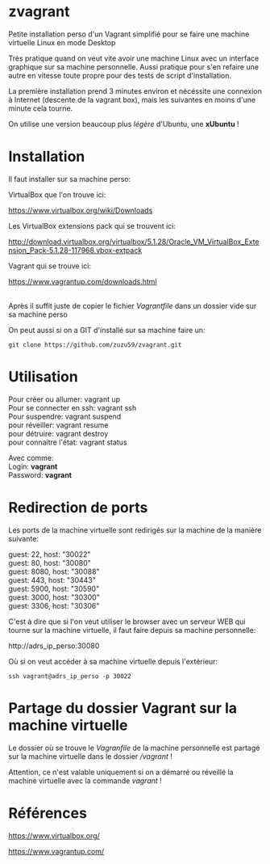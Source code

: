 # zvagrant
Petite installation perso d'un Vagrant simplifié pour se faire une machine virtuelle Linux en mode Desktop

Très pratique quand on veut vite avoir une machine Linux avec un interface graphique sur sa machine personnelle. Aussi pratique pour s'en refaire une autre en vitesse toute propre pour des tests de script d'installation.

La première installation prend 3 minutes environ et nécéssite une connexion à Internet (descente de la vagrant box), mais les suivantes en moins d'une minute cela tourne.

On utilise une version beaucoup plus *légère* d'Ubuntu, une **xUbuntu** !


# Installation

Il faut installer sur sa machine perso:

VirtualBox que l'on trouve ici:

https://www.virtualbox.org/wiki/Downloads

Les VirtualBox extensions pack qui se trouvent ici:

http://download.virtualbox.org/virtualbox/5.1.28/Oracle_VM_VirtualBox_Extension_Pack-5.1.28-117968.vbox-extpack

Vagrant qui se trouve ici:

https://www.vagrantup.com/downloads.html

<br>Après il suffit juste de copier le fichier *Vagrantfile* dans un dossier vide sur sa machine perso

On peut aussi si on a GIT d'installé sur sa machine faire un:

```
git clone https://github.com/zuzu59/zvagrant.git
```


# Utilisation

Pour créer ou allumer: vagrant up<br>
Pour se connecter en ssh: vagrant ssh<br>
Pour suspendre: vagrant suspend<br>
pour réveiller: vagrant resume<br>
pour détruire: vagrant destroy<br>
pour connaitre l'état: vagrant status

Avec comme:<br>
Login: **vagrant**<br>
Password: **vagrant**


# Redirection de ports

Les ports de la machine virtuelle sont redirigés sur la machine de la manière suivante:

guest: 22,	host: 	"30022"<br>
guest: 80,	host: 	"30080"<br>
guest: 8080,	host: 	"30088"<br>
guest: 443,	host: 	"30443"<br>
guest: 5900, 	host: 	"30590"<br>
guest: 3000,	host: 	"30300"<br>
guest: 3306,	host: 	"30306"<br>

C'est à dire que si l'on veut utiliser le browser avec un serveur WEB qui tourne sur la machine virtuelle, il faut faire depuis sa machine personnelle:

http://adrs_ip_perso:30080

Où si on veut accéder à sa machine virtuelle depuis l'extérieur:

```
ssh vagrant@adrs_ip_perso -p 30022
```

# Partage du dossier Vagrant sur la machine virtuelle

Le dossier où se trouve le *Vagranfile* de la machine personnelle est partagé sur la machine virtuelle dans le dossier */vagrant* !

Attention, ce n'est valable uniquement si on a démarré ou réveillé la machine virtuelle avec la commande *vagrant* !


# Références

https://www.virtualbox.org/

https://www.vagrantup.com/
